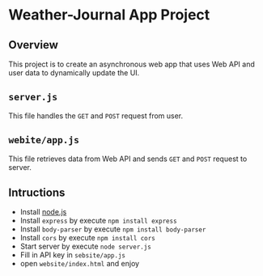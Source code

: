 # Weather-Journal App Project

## Overview
This project is to create an asynchronous web app that uses Web API and user data to dynamically update the UI. 

## `server.js`

This file handles the `GET` and `POST` request from user.

## `webite/app.js`

This file retrieves data from Web API and sends `GET` and `POST` request to server.

## Intructions

* Install [node.js](https://nodejs.org/en/download/)
* Install `express` by execute `npm install express`
* Install `body-parser` by execute `npm install body-parser`
* Install `cors` by execute `npm install cors`
* Start server by execute `node server.js`
* Fill in API key in `sebsite/app.js`
* open `website/index.html` and enjoy
